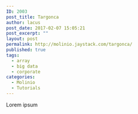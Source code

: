 ```yaml
---
ID: 2003
post_title: Targonca
author: lacus
post_date: 2017-02-07 15:05:21
post_excerpt: ""
layout: post
permalink: http://molinio.jaystack.com/targonca/
published: true
tags:
  - array
  - big data
  - corporate
categories:
  - Molinio
  - Tutorials
---
```

Lorem ipsum